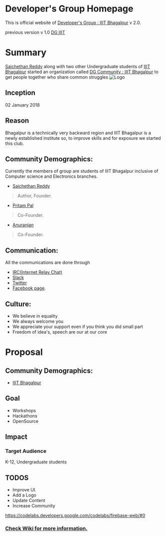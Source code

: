 # Developer's Group Homepage

This is official website of [Developer's Group : IIIT Bhagalpur](https://dgiiit.github.io) v 2.0.

previous version v 1.0 [DG IIIT](https://dgiiit.github.io/DG-IIITBH.github.io/IIITPreface.html)

# Summary
[Saichethan Reddy](https://github.com/Saichethan) along with two other  Undergraduate students of [IIIT Bhagalpur](http://iiitbh.ac.in) started an organization called  [DG Community : IIIT Bhagalpur](https://github.com/DGIIIT) to get people together who share common struggles 
![Logo](https://github.com/DGIIIT/DG-IIITBH.github.io/blob/master/img/logo.svg)
## Inception
02 January 2018
## Reason
Bhagalpur is a technically very backward region and IIIT Bhagalpur is a newly established institute so, to improve skills and for exposure we started this club. 
## Community Demographics:
Currently the members of group are students of IIIT Bhagalpur inclusive of Computer science and Electronics branches.
* [Saichethan Reddy](https://www.facebook.com/SaichethanReddyMiriyal) 
> Author, Founder.
* [Pritam Pal](https://www.facebook.com/pritampal99) 
> Co-Founder.
* [Anuranjan](https://www.facebook.com/anuranjan.kumar.188) 
> Co-Founder.
## Communication:
All the communications are done through 
* [IRC(Internet Relay Chat)](https://matrix.to/#/#DG_Community:matrix.org)
* [Slack](https://dgiiit.slack.com)
* [Twitter](https://twitter.com/DgIiit)
* [Facebook page](https://m.facebook.com/DG-Community-IIIT-Bhagalpur-177777156160101).

## Culture:
* We believe in equality
* We always welcome you
* We appreciate your support even if you think you did small part
* Freedom of idea's, speech are our at our core

# Proposal

## Community Demographics:
* [IIIT Bhagalpur](http://iiitbh.ac.in)

## Goal
* Workshops
* Hackathons
* OpenSource

## Impact

### Target Audience
K-12, Undergraduate students




## TODOS

* Improve UI.
* Add a Logo
* Update Content
* Increase Community

https://codelabs.developers.google.com/codelabs/firebase-web/#0

### [Check Wiki for more information.](https://github.com/DGIIIT/DGIIIT.github.io/wiki)

